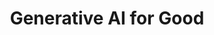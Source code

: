 ---
name: Ali Arsanjani
email: With questions for industry mentors, email Suraj
photo: assets/images/ali-arsanjani.jpeg
website: https://deep-context.com
domain: B09
title: Generative AI for Good
bio: "Dr. Ali Arsanjani is the Director of Cloud Partner Engineering at Google Cloud, where he leads strategic co-innovation partnerships in Generative AI, Data/Analytics, and Predictive AI/ML. He is also the Head of AI Center of Excellence and works closely with product management to shape Google's AI and analytics offerings from a cloud perspective. Prior to joining Google, Ali held significant roles at AWS, IBM, and other companies, where he played key roles in the development and implementation of AI and ML solutions. He is recognized for his expertise in areas such as NLP, deep learning ensemble models, customer segmentation, and conversational virtual assistant implementations. Additionally, Ali has served as an adjunct professor and has contributed to the development of industry standards in service-oriented architecture and cloud computing."
description: "\"Generative AI for Good\" refers to the application of generative artificial intelligence (AI) techniques to address societal challenges and promote positive outcomes. In the context of misinformation and disinformation detection and mitigation, it involves leveraging generative AI models to combat the spread of false or misleading information and reduce socio-political polarization.

Generative AI models, such as language models and deep learning algorithms, have shown remarkable capabilities in generating text and content that closely resembles human-produced content. These models can be trained to understand and analyze large amounts of data, including news articles, social media posts, and online discussions, to detect patterns and identify potential misinformation or disinformation.

By employing generative AI techniques, it becomes possible to develop sophisticated algorithms and systems that can automatically identify false or misleading information, distinguish it from accurate information, and mitigate its impact on public opinion and discourse. These systems can analyze the content, context, and sources of information, looking for inconsistencies, logical fallacies, and biases that are indicative of misinformation.

Generative AI can also play a crucial role in reducing socio-political polarization by promoting more balanced and factual narratives. By identifying and flagging content that contributes to polarization, algorithms can provide users with alternative viewpoints, fact-checking information, or context that helps to counterbalance the biases inherent in some narratives. This can encourage critical thinking, promote a more informed public, and foster constructive dialogue across diverse perspectives.

However, it is important to note that generative AI techniques are not without challenges. Ensuring the accuracy and fairness of these models, avoiding biases, and balancing freedom of expression with the need to combat misinformation are critical considerations. Ethical guidelines and rigorous validation processes should be put in place to address these concerns and ensure the responsible and effective deployment of generative AI for good in the context of misinformation and disinformation detection and mitigation.

<a href='https://alternusvera.com'>alternusvera.com</a>"
summer: Papers on Transformers, hands-on small bite-size projects that can help pave the way for the generative AI project domain
oldstudent: nan
prerequisites: Experience with deep learning frameworks
time: Thursday 4-5PM, In-Person 📍 HDSI 138
style: Will combine the students in the capstone with a larger research group; responsibility, diligence, accountability, and a desire to explore are essential
seats: 8
tag: Graphs and Deep Learning
industry: Google
ta: Keng-Chi
---